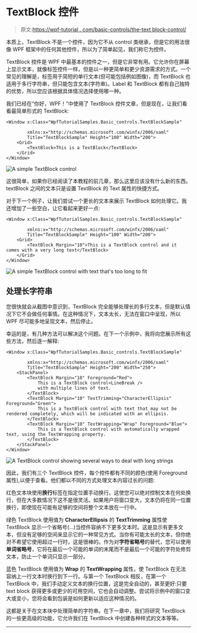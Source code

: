 # TextBlock 控件

> 原文:[https://wpf-tutorial . com/basic-controls/the-text block-control/](https://wpf-tutorial.com/basic-controls/the-textblock-control/)

本质上，TextBlock 不是一个控件，因为它不从 control 类继承，但是它的用法很像 WPF 框架中的任何其他控件，所以为了简单起见，我们称它为控件。

TextBlock 控件是 WPF 中最基本的控件之一，但是它非常有用。它允许你在屏幕上显示文本，就像标签控件一样，但是以一种更简单和更少资源需求的方式。一个常见的理解是，标签用于简短的单行文本(但可能包括例如图像)，而 TextBlock 也适用于多行字符串，但只能包含文本(字符串)。Label 和 TextBlock 都有自己独特的优势，所以您应该根据具体情况选择使用哪一种。

我们已经在“你好，WPF！”中使用了 TextBlock 控件文章，但是现在，让我们看看最简单形式的 TextBlock:

```
<Window x:Class="WpfTutorialSamples.Basic_controls.TextBlockSample"

        xmlns:x="http://schemas.microsoft.com/winfx/2006/xaml"
        Title="TextBlockSample" Height="100" Width="200">
    <Grid>
		<TextBlock>This is a TextBlock</TextBlock>
    </Grid>
</Window>
```

![](../Images/210fce9d6099e01bf96e8254592a828c.png "A simple TextBlock control")

这很简单，如果你已经阅读了本教程的前几章，那么这里应该没有什么新的东西。textBlock 之间的文本只是设置 TextBlock 的 Text 属性的快捷方式。

<input type="hidden" name="IL_IN_ARTICLE">

对于下一个例子，让我们尝试一个更长的文本来展示 TextBlock 如何处理它。我还增加了一些空白，让它看起来更好一点:

```
<Window x:Class="WpfTutorialSamples.Basic_controls.TextBlockSample"

        xmlns:x="http://schemas.microsoft.com/winfx/2006/xaml"
        Title="TextBlockSample" Height="100" Width="200">
    <Grid>
		<TextBlock Margin="10">This is a TextBlock control and it comes with a very long text</TextBlock>
    </Grid>
</Window>
```

![](../Images/075ed1277c5f7cfa15d298410cc426df.png "A simple TextBlock control with text that's too long to fit")

## 处理长字符串

您很快就会从截图中意识到，TextBlock 完全能够处理长的多行文本，但是默认情况下它不会做任何事情。在这种情况下，文本太长，无法在窗口中呈现，所以 WPF 尽可能多地呈现文本，然后停止。

幸运的是，有几种方法可以解决这个问题。在下一个示例中，我将向您展示所有这些方法，然后逐一解释:

```
<Window x:Class="WpfTutorialSamples.Basic_controls.TextBlockSample"

        xmlns:x="http://schemas.microsoft.com/winfx/2006/xaml"
        Title="TextBlockSample" Height="200" Width="250">
    <StackPanel>
		<TextBlock Margin="10" Foreground="Red">
			This is a TextBlock control<LineBreak />
			with multiple lines of text.
		</TextBlock>
		<TextBlock Margin="10" TextTrimming="CharacterEllipsis" Foreground="Green">
			This is a TextBlock control with text that may not be rendered completely, which will be indicated with an ellipsis.
		</TextBlock>
		<TextBlock Margin="10" TextWrapping="Wrap" Foreground="Blue">
			This is a TextBlock control with automatically wrapped text, using the TextWrapping property.
		</TextBlock>
	</StackPanel>
</Window>
```

![](../Images/ab320c9d92dde87f6584f8602b91b5c7.png "A TextBlock control showing several ways to deal with long strings")

因此，我们有三个 TextBlock 控件，每个控件都有不同的颜色(使用 Foreground 属性),以便于查看。他们都以不同的方式处理文本内容过长的问题:

红色文本块使用**换行**标签在指定位置手动换行。这使您可以绝对控制文本在何处换行，但在大多数情况下这不是很灵活。如果用户将窗口变大，文本仍将在同一位置换行，即使现在可能有足够的空间将整个文本放在一行中。

绿色 TextBlock 使用值为 **CharacterEllipsis** 的 **TextTrimming** 属性使 TextBlock 显示一个省略号(...)当控件容纳不下更多文本时。这是显示有更多文本，但没有足够的空间来显示它的一种常见方式。当你有可能太长的文本，但你绝对不希望它使用超过一行时，这是很棒的。作为对**字符省略号**的替代，您可以使用**单词省略号**，它将在最后一个可能的单词的末尾而不是最后一个可能的字符处修剪文本，防止一个单词只显示一部分。

蓝色 TextBlock 使用值为 **Wrap** 的 **TextWrapping** 属性，使 TextBlock 在无法容纳上一行文本时换行到下一行。与第一个 TextBlock 相反，在第一个 TextBlock 中，我们手动定义文本的换行位置，这是完全自动的，甚至更好:只要 text block 获得更多或更少的可用空间，它也会自动调整。尝试将示例中的窗口变大或变小，您将会看到包装是如何更新以适应这种情况的。

这都是关于在文本块中处理简单的字符串。在下一章中，我们将研究 TextBlock 的一些更高级的功能，它允许我们在 TextBlock 中创建各种样式的文本等等。

* * *